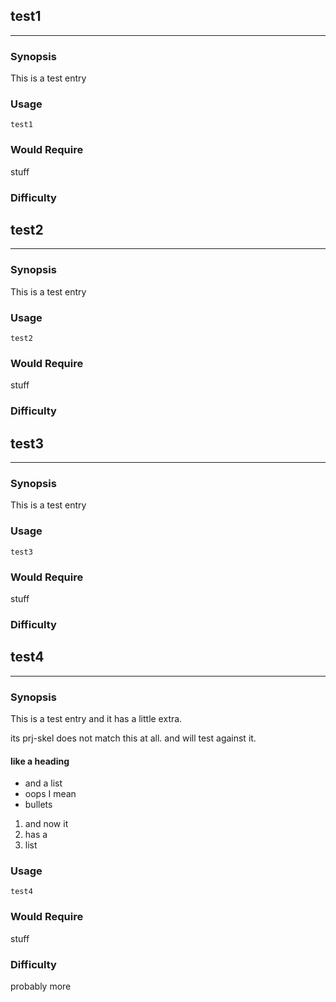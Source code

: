 ## test1
________
### Synopsis

This is a test entry

### Usage

```
test1
```

### Would Require

stuff

### Difficulty


## test2
________
### Synopsis

This is a test entry

### Usage

```
test2
```

### Would Require

stuff

### Difficulty


## test3
________
### Synopsis

This is a test entry

### Usage

```
test3
```

### Would Require

stuff

### Difficulty


## test4
________
### Synopsis

This is a test entry
and it has a little extra.

its prj-skel does not match this at all.
and will test against it.

#### like a heading

* and a list
* oops I mean 
* bullets

1. and now it 
1. has a 
1. list

### Usage

```
test4
```

### Would Require

stuff

### Difficulty

probably more


